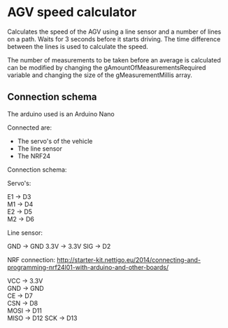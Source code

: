 # AGV speed calculator
Calculates the speed of the AGV using a line sensor and a number of lines on a path. Waits for 3 seconds before it starts driving.
The time difference between the lines is used to calculate the speed.

The number of measurements to be taken before an average is calculated can be modified by changing the gAmountOfMeasurementsRequired variable and changing the size of the gMeasurementMillis array.

## Connection schema
The arduino used is an Arduino Nano

Connected are: 
* The servo's of the vehicle
* The line sensor
* The NRF24

Connection schema:  

Servo's:  

E1 -> D3  
M1 -> D4  
E2 -> D5  
M2 -> D6  

Line sensor:

GND -> GND
3.3V -> 3.3V
SIG -> D2

NRF connection:
http://starter-kit.nettigo.eu/2014/connecting-and-programming-nrf24l01-with-arduino-and-other-boards/

VCC -> 3.3V  
GND -> GND  
CE -> D7  
CSN -> D8  
MOSI -> D11  
MISO -> D12 
SCK -> D13